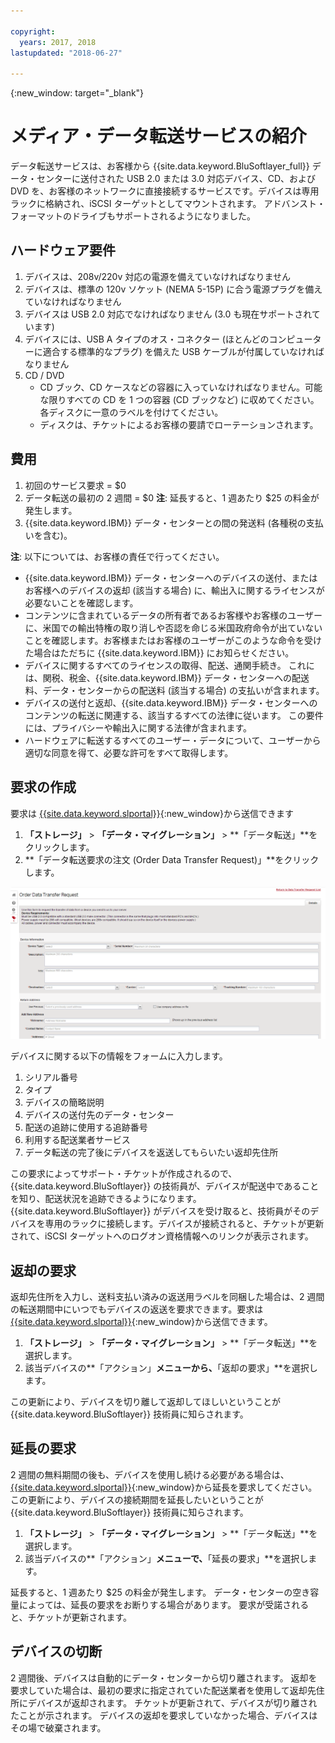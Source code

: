 ```yaml
---

copyright:
  years: 2017, 2018
lastupdated: "2018-06-27"

---
```

{:new_window: target="_blank"}

# メディア・データ転送サービスの紹介
 
データ転送サービスは、お客様から {{site.data.keyword.BluSoftlayer_full}} データ・センターに送付された USB 2.0 または 3.0 対応デバイス、CD、および DVD を、お客様のネットワークに直接接続するサービスです。デバイスは専用ラックに格納され、iSCSI ターゲットとしてマウントされます。 アドバンスト・フォーマットのドライブもサポートされるようになりました。

## ハードウェア要件
1.    デバイスは、208v/220v 対応の電源を備えていなければなりません
2.    デバイスは、標準の 120v ソケット (NEMA 5-15P) に合う電源プラグを備えていなければなりません
3.    デバイスは USB 2.0 対応でなければなりません (3.0 も現在サポートされています)
4.    デバイスには、USB A タイプのオス・コネクター (ほとんどのコンピューターに適合する標準的なプラグ) を備えた USB ケーブルが付属していなければなりません
5.    CD / DVD
      - CD ブック、CD ケースなどの容器に入っていなければなりません。可能な限りすべての CD を 1 つの容器 (CD ブックなど) に収めてください。各ディスクに一意のラベルを付けてください。
      - ディスクは、チケットによるお客様の要請でローテーションされます。

## 費用
1.    初回のサービス要求 = $0
2.    データ転送の最初の 2 週間 = $0
      **注**: 延長すると、1 週あたり $25 の料金が発生します。
3.    {{site.data.keyword.IBM}} データ・センターとの間の発送料 (各種税の支払いを含む)。

**注**: 以下については、お客様の責任で行ってください。
- {{site.data.keyword.IBM}} データ・センターへのデバイスの送付、またはお客様へのデバイスの返却 (該当する場合) に、輸出入に関するライセンスが必要ないことを確認します。
- コンテンツに含まれているデータの所有者であるお客様やお客様のユーザーに、米国での輸出特権の取り消しや否認を命じる米国政府命令が出ていないことを確認します。お客様またはお客様のユーザーがこのような命令を受けた場合はただちに {{site.data.keyword.IBM}} にお知らせください。
- デバイスに関するすべてのライセンスの取得、配送、通関手続き。 これには、関税、税金、{{site.data.keyword.IBM}} データ・センターへの配送料、データ・センターからの配送料 (該当する場合) の支払いが含まれます。
- デバイスの送付と返却、{{site.data.keyword.IBM}} データ・センターへのコンテンツの転送に関連する、該当するすべての法律に従います。 この要件には、プライバシーや輸出入に関する法律が含まれます。
- ハードウェアに転送するすべてのユーザー・データについて、ユーザーから適切な同意を得て、必要な許可をすべて取得します。

## 要求の作成
要求は [{{site.data.keyword.slportal}}](https://control.softlayer.com/){:new_window}から送信できます

1. **「ストレージ」** > **「データ・マイグレーション」** > **「データ転送」**をクリックします。
2. **「データ転送要求の注文 (Order Data Transfer Request)」**をクリックします。

![データ転送要求の作成](/images/DTS.png)

デバイスに関する以下の情報をフォームに入力します。
1. シリアル番号
2. タイプ
3. デバイスの簡略説明
4. デバイスの送付先のデータ・センター
5. 配送の追跡に使用する追跡番号
6. 利用する配送業者サービス
7. データ転送の完了後にデバイスを返送してもらいたい返却先住所

この要求によってサポート・チケットが作成されるので、{{site.data.keyword.BluSoftlayer}} の技術員が、デバイスが配送中であることを知り、配送状況を追跡できるようになります。{{site.data.keyword.BluSoftlayer}} がデバイスを受け取ると、技術員がそのデバイスを専用のラックに接続します。デバイスが接続されると、チケットが更新されて、iSCSI ターゲットへのログオン資格情報へのリンクが表示されます。

## 返却の要求
返却先住所を入力し、送料支払い済みの返送用ラベルを同梱した場合は、2 週間の転送期間中にいつでもデバイスの返送を要求できます。要求は [{{site.data.keyword.slportal}}](https://control.softlayer.com/){:new_window}から送信できます。

1. **「ストレージ」** > **「データ・マイグレーション」** > **「データ転送」**を選択します。
2. 該当デバイスの**「アクション」**メニューから、**「返却の要求」**を選択します。 

この更新により、デバイスを切り離して返却してほしいということが {{site.data.keyword.BluSoftlayer}} 技術員に知らされます。

## 延長の要求
2 週間の無料期間の後も、デバイスを使用し続ける必要がある場合は、[{{site.data.keyword.slportal}}](https://control.softlayer.com/){:new_window}から延長を要求してください。この更新により、デバイスの接続期間を延長したいということが {{site.data.keyword.BluSoftlayer}} 技術員に知らされます。 

1. **「ストレージ」** > **「データ・マイグレーション」** > **「データ転送」**を選択します。
2. 該当デバイスの**「アクション」**メニューで、**「延長の要求」**を選択します。 

延長すると、1 週あたり $25 の料金が発生します。 データ・センターの空き容量によっては、延長の要求をお断りする場合があります。 要求が受諾されると、チケットが更新されます。

## デバイスの切断
2 週間後、デバイスは自動的にデータ・センターから切り離されます。 返却を要求していた場合は、最初の要求に指定されていた配送業者を使用して返却先住所にデバイスが返却されます。 チケットが更新されて、デバイスが切り離されたことが示されます。 デバイスの返却を要求していなかった場合、デバイスはその場で破棄されます。
